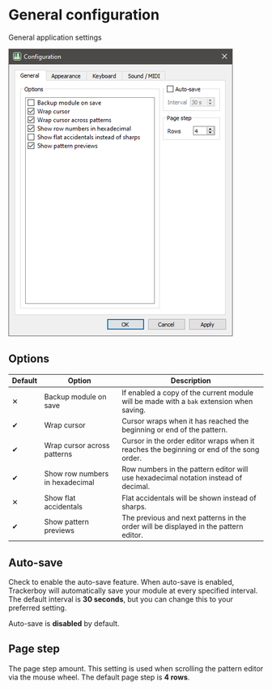
# General configuration

General application settings

![general-config](../../img/interface/config-general.png "The General tab")

## Options

| Default | Option                          | Description                                                                              |
|---------|---------------------------------|------------------------------------------------------------------------------------------|
| ✕       | Backup module on save           | If enabled a copy of the current module will be made with a `bak` extension when saving. |
| ✔       | Wrap cursor                     | Cursor wraps when it has reached the beginning or end of the pattern.                    |
| ✔       | Wrap cursor across patterns     | Cursor in the order editor wraps when it reaches the beginning or end of the song order. |
| ✔       | Show row numbers in hexadecimal | Row numbers in the pattern editor will use hexadecimal notation instead of decimal.      |
| ✕       | Show flat accidentals           | Flat accidentals will be shown instead of sharps.                                        |
| ✔       | Show pattern previews           | The previous and next patterns in the order will be displayed in the pattern editor.       |

## Auto-save

Check to enable the auto-save feature. When auto-save is enabled, Trackerboy
will automatically save your module at every specified interval. The default
interval is **30 seconds**, but you can change this to your preferred setting.

Auto-save is **disabled** by default.

## Page step

The page step amount. This setting is used when scrolling the pattern editor
via the mouse wheel. The default page step is **4 rows**.

